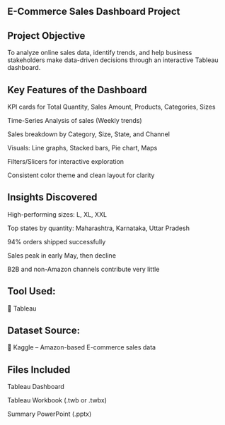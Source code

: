 ## E-Commerce Sales Dashboard Project

## Project Objective
To analyze online sales data, identify trends, and help business stakeholders make data-driven decisions through an interactive Tableau dashboard.

## Key Features of the Dashboard
KPI cards for Total Quantity, Sales Amount, Products, Categories, Sizes

Time-Series Analysis of sales (Weekly trends)

Sales breakdown by Category, Size, State, and Channel

Visuals: Line graphs, Stacked bars, Pie chart, Maps

Filters/Slicers for interactive exploration

Consistent color theme and clean layout for clarity

## Insights Discovered
High-performing sizes: L, XL, XXL

Top states by quantity: Maharashtra, Karnataka, Uttar Pradesh

94% orders shipped successfully

Sales peak in early May, then decline

B2B and non-Amazon channels contribute very little

## Tool Used:
🔹 Tableau

## Dataset Source:
🔹 Kaggle – Amazon-based E-commerce sales data


## Files Included

Tableau Dashboard

Tableau Workbook (.twb or .twbx)

Summary PowerPoint (.pptx)


